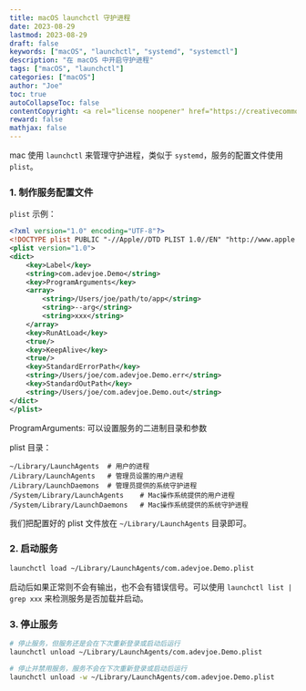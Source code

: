 ```yaml
---
title: macOS launchctl 守护进程
date: 2023-08-29
lastmod: 2023-08-29
draft: false
keywords: ["macOS", "launchctl", "systemd", "systemctl"]
description: "在 macOS 中开启守护进程"
tags: ["macOS", "launchctl"]
categories: ["macOS"]
author: "Joe"
toc: true
autoCollapseToc: false
contentCopyright: <a rel="license noopener" href="https://creativecommons.org/licenses/by-nc-nd/4.0/deed.zh" target="_blank">CC BY-NC-ND 4.0</a>
reward: false
mathjax: false
---
```


mac 使用 `launchctl` 来管理守护进程，类似于 `systemd`，服务的配置文件使用 `plist`。

<!--more-->

### 1. 制作服务配置文件

`plist` 示例：

```xml
<?xml version="1.0" encoding="UTF-8"?>
<!DOCTYPE plist PUBLIC "-//Apple//DTD PLIST 1.0//EN" "http://www.apple.com/DTDs/PropertyList-1.0.dtd">
<plist version="1.0">
<dict>
    <key>Label</key>
    <string>com.adevjoe.Demo</string>
    <key>ProgramArguments</key>
    <array>
        <string>/Users/joe/path/to/app</string>
        <string>--arg</string>
        <string>xxx</string>
    </array>
    <key>RunAtLoad</key>
    <true/>
    <key>KeepAlive</key>
    <true/>
    <key>StandardErrorPath</key>
    <string>/Users/joe/com.adevjoe.Demo.err</string>
    <key>StandardOutPath</key>
    <string>/Users/joe/com.adevjoe.Demo.out</string>
</dict>
</plist>
```

ProgramArguments: 可以设置服务的二进制目录和参数

plist 目录：
```
~/Library/LaunchAgents  # 用户的进程
/Library/LaunchAgents   # 管理员设置的用户进程
/Library/LaunchDaemons  # 管理员提供的系统守护进程
/System/Library/LaunchAgents    # Mac操作系统提供的用户进程
/System/Library/LaunchDaemons   # Mac操作系统提供的系统守护进程
```

我们把配置好的 plist 文件放在 `~/Library/LaunchAgents` 目录即可。

### 2. 启动服务

```sh
launchctl load ~/Library/LaunchAgents/com.adevjoe.Demo.plist
```

启动后如果正常则不会有输出，也不会有错误信号。可以使用 `launchctl list | grep xxx` 来检测服务是否加载并启动。

### 3. 停止服务

```sh
# 停止服务，但服务还是会在下次重新登录或启动后运行
launchctl unload ~/Library/LaunchAgents/com.adevjoe.Demo.plist

# 停止并禁用服务，服务不会在下次重新登录或启动后运行
launchctl unload -w ~/Library/LaunchAgents/com.adevjoe.Demo.plist
```